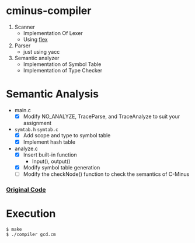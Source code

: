 # cminus-compiler

1. Scanner
    - Implementation Of Lexer
    - Using [flex](https://en.wikipedia.org/wiki/Flex_(lexical_analyser_generator))
2. Parser
    - just using yacc
3. Semantic analyzer
    - Implementation of Symbol Table
    - Implementation of Type Checker


# Semantic Analysis

- main.c
  - [x] Modify NO_ANALYZE, TraceParse, and TraceAnalyze to suit your assignment
- `symtab.h` `symtab.c`
  - [x] Add scope and type to symbol table
  - [x] Implement hash table
- analyze.c
  - [x] Insert built-in function
    - Input(), output()
  - [x] Modify symbol table generation
  - [ ] Modify the checkNode() function to check the semantics of C-Minus

### [Original Code](http://www.cs.sjsu.edu/~louden/cmptext/)


# Execution

```
$ make
$ ./compiler gcd.cm
```

